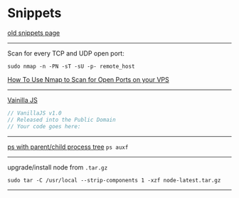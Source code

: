 Snippets
========

[old snippets page](http://antonio.busrod.net/snippets-old.html)

---

Scan for every TCP and UDP open port:

```
sudo nmap -n -PN -sT -sU -p- remote_host
```

[How To Use Nmap to Scan for Open Ports on your VPS](https://www.digitalocean.com/community/tutorials/how-to-use-nmap-to-scan-for-open-ports-on-your-vps)

---

[Vainilla JS](http://stackoverflow.com/a/20435744)

```javascript
// VanillaJS v1.0
// Released into the Public Domain
// Your code goes here:
```

---

[ps with parent/child process tree](http://www.commandlinefu.com/commands/view/168/ps-with-parentchild-process-tree) `ps auxf`

---

upgrade/install node from `.tar.gz`
```
sudo tar -C /usr/local --strip-components 1 -xzf node-latest.tar.gz
```

---

